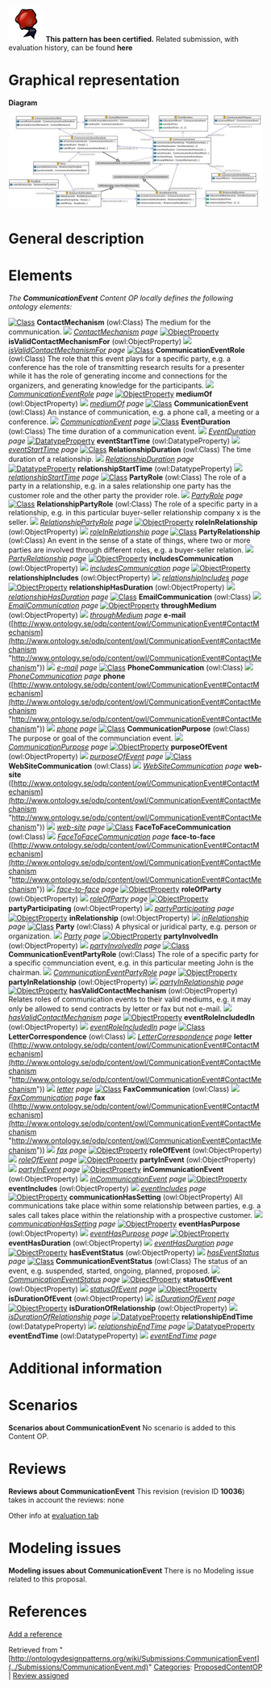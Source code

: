 [![](../images/thumb/b/b5/Certified.png/70px-Certified.png)](../Image/Certified.png.md "Certified.png") __This pattern has been certified.__
Related submission, with evaluation history, can be found __here__





#  Graphical representation


__Diagram__




[![Image:CommunicationEvent.jpg](../images/a/aa/CommunicationEvent.jpg)](../Image/CommunicationEvent.jpg.md "Image:CommunicationEvent.jpg")




#  General description


  




#  Elements


_The __CommunicationEvent__ Content OP locally defines the following ontology elements:_



[![Class](../../../../../../../../../../../../../../../../../../images/thumb/2/27/Class.gif/20px-Class.gif)](../Image/Class.gif.md "Class") __ContactMechanism__ (owl:Class) The medium for the communication. 
 [![](../../../../../../../../../../../../../../../../../../../../../../../../../../../../../../../../../../../../../../../../../../../../../../../../../../../../../../images/thumb/8/87/ArrowRight.gif/11px-ArrowRight.gif)](../Image/ArrowRight.gif.md "ArrowRight.gif") _[ContactMechanism](../Submissions/CommunicationEvent/ContactMechanism.md "Submissions:CommunicationEvent/ContactMechanism") page_
[![ObjectProperty](../../../../../../../../../../../../../../../../../../../../../../../../../../images/thumb/c/c3/ObjectProperty.gif/20px-ObjectProperty.gif)](../Image/ObjectProperty.gif.md "ObjectProperty") __isValidContactMechanismFor__ (owl:ObjectProperty) 
 [![](../../../../../../../../../../../../../../../../../../../../../../../../../../../../../../../../../../../../../../../../../../../../../../../../../../../../../../images/thumb/8/87/ArrowRight.gif/11px-ArrowRight.gif)](../Image/ArrowRight.gif.md "ArrowRight.gif") _[isValidContactMechanismFor](../Submissions/CommunicationEvent/isValidContactMechanismFor.md "Submissions:CommunicationEvent/isValidContactMechanismFor") page_
[![Class](../../../../../../../../../../../../../../../../../../images/thumb/2/27/Class.gif/20px-Class.gif)](../Image/Class.gif.md "Class") __CommunicationEventRole__ (owl:Class) The role that this event plays for a specific party, e.g. a conference has the role of transmitting research results for a presenter while it has the role of generating income and connections for the organizers, and generating knowledge for the participants. 
 [![](../../../../../../../../../../../../../../../../../../../../../../../../../../../../../../../../../../../../../../../../../../../../../../../../../../../../../../images/thumb/8/87/ArrowRight.gif/11px-ArrowRight.gif)](../Image/ArrowRight.gif.md "ArrowRight.gif") _[CommunicationEventRole](../Submissions/CommunicationEvent/CommunicationEventRole.md "Submissions:CommunicationEvent/CommunicationEventRole") page_
[![ObjectProperty](../../../../../../../../../../../../../../../../../../../../../../../../../../images/thumb/c/c3/ObjectProperty.gif/20px-ObjectProperty.gif)](../Image/ObjectProperty.gif.md "ObjectProperty") __mediumOf__ (owl:ObjectProperty) 
 [![](../../../../../../../../../../../../../../../../../../../../../../../../../../../../../../../../../../../../../../../../../../../../../../../../../../../../../../images/thumb/8/87/ArrowRight.gif/11px-ArrowRight.gif)](../Image/ArrowRight.gif.md "ArrowRight.gif") _[mediumOf](../Submissions/CommunicationEvent/mediumOf.md "Submissions:CommunicationEvent/mediumOf") page_
[![Class](../../../../../../../../../../../../../../../../../../images/thumb/2/27/Class.gif/20px-Class.gif)](../Image/Class.gif.md "Class") __CommunicationEvent__ (owl:Class) An instance of communication, e.g. a phone call, a meeting or a conference. 
 [![](../../../../../../../../../../../../../../../../../../../../../../../../../../../../../../../../../../../../../../../../../../../../../../../../../../../../../../images/thumb/8/87/ArrowRight.gif/11px-ArrowRight.gif)](../Image/ArrowRight.gif.md "ArrowRight.gif") _[CommunicationEvent](../Submissions/CommunicationEvent/CommunicationEvent.md "Submissions:CommunicationEvent/CommunicationEvent") page_
[![Class](../../../../../../../../../../../../../../../../../../images/thumb/2/27/Class.gif/20px-Class.gif)](../Image/Class.gif.md "Class") __EventDuration__ (owl:Class) The time duration of a communication event. 
 [![](../../../../../../../../../../../../../../../../../../../../../../../../../../../../../../../../../../../../../../../../../../../../../../../../../../../../../../images/thumb/8/87/ArrowRight.gif/11px-ArrowRight.gif)](../Image/ArrowRight.gif.md "ArrowRight.gif") _[EventDuration](../Submissions/CommunicationEvent/EventDuration.md "Submissions:CommunicationEvent/EventDuration") page_
[![DatatypeProperty](../../../../images/thumb/a/a5/DatatypeProperty.gif/20px-DatatypeProperty.gif)](../Image/DatatypeProperty.gif.md "DatatypeProperty") __eventStartTime__ (owl:DatatypeProperty) 
 [![](../../../../../../../../../../../../../../../../../../../../../../../../../../../../../../../../../../../../../../../../../../../../../../../../../../../../../../images/thumb/8/87/ArrowRight.gif/11px-ArrowRight.gif)](../Image/ArrowRight.gif.md "ArrowRight.gif") _[eventStartTime](../Submissions/CommunicationEvent/eventStartTime.md "Submissions:CommunicationEvent/eventStartTime") page_
[![Class](../../../../../../../../../../../../../../../../../../images/thumb/2/27/Class.gif/20px-Class.gif)](../Image/Class.gif.md "Class") __RelationshipDuration__ (owl:Class) The time duration of a relationship. 
 [![](../../../../../../../../../../../../../../../../../../../../../../../../../../../../../../../../../../../../../../../../../../../../../../../../../../../../../../images/thumb/8/87/ArrowRight.gif/11px-ArrowRight.gif)](../Image/ArrowRight.gif.md "ArrowRight.gif") _[RelationshipDuration](../Submissions/CommunicationEvent/RelationshipDuration.md "Submissions:CommunicationEvent/RelationshipDuration") page_
[![DatatypeProperty](../../../../images/thumb/a/a5/DatatypeProperty.gif/20px-DatatypeProperty.gif)](../Image/DatatypeProperty.gif.md "DatatypeProperty") __relationshipStartTime__ (owl:DatatypeProperty) 
 [![](../../../../../../../../../../../../../../../../../../../../../../../../../../../../../../../../../../../../../../../../../../../../../../../../../../../../../../images/thumb/8/87/ArrowRight.gif/11px-ArrowRight.gif)](../Image/ArrowRight.gif.md "ArrowRight.gif") _[relationshipStartTime](../Submissions/CommunicationEvent/relationshipStartTime.md "Submissions:CommunicationEvent/relationshipStartTime") page_
[![Class](../../../../../../../../../../../../../../../../../../images/thumb/2/27/Class.gif/20px-Class.gif)](../Image/Class.gif.md "Class") __PartyRole__ (owl:Class) The role of a party in a relationship, e.g. in a sales relationship one party has the customer role and the other party the provider role. 
 [![](../../../../../../../../../../../../../../../../../../../../../../../../../../../../../../../../../../../../../../../../../../../../../../../../../../../../../../images/thumb/8/87/ArrowRight.gif/11px-ArrowRight.gif)](../Image/ArrowRight.gif.md "ArrowRight.gif") _[PartyRole](../Submissions/CommunicationEvent/PartyRole.md "Submissions:CommunicationEvent/PartyRole") page_
[![Class](../../../../../../../../../../../../../../../../../../images/thumb/2/27/Class.gif/20px-Class.gif)](../Image/Class.gif.md "Class") __RelationshipPartyRole__ (owl:Class) The role of a specific party in a relationship, e.g. in this particular buyer-seller relationship company x is the seller. 
 [![](../../../../../../../../../../../../../../../../../../../../../../../../../../../../../../../../../../../../../../../../../../../../../../../../../../../../../../images/thumb/8/87/ArrowRight.gif/11px-ArrowRight.gif)](../Image/ArrowRight.gif.md "ArrowRight.gif") _[RelationshipPartyRole](../Submissions/CommunicationEvent/RelationshipPartyRole.md "Submissions:CommunicationEvent/RelationshipPartyRole") page_
[![ObjectProperty](../../../../../../../../../../../../../../../../../../../../../../../../../../images/thumb/c/c3/ObjectProperty.gif/20px-ObjectProperty.gif)](../Image/ObjectProperty.gif.md "ObjectProperty") __roleInRelationship__ (owl:ObjectProperty) 
 [![](../../../../../../../../../../../../../../../../../../../../../../../../../../../../../../../../../../../../../../../../../../../../../../../../../../../../../../images/thumb/8/87/ArrowRight.gif/11px-ArrowRight.gif)](../Image/ArrowRight.gif.md "ArrowRight.gif") _[roleInRelationship](../Submissions/CommunicationEvent/roleInRelationship.md "Submissions:CommunicationEvent/roleInRelationship") page_
[![Class](../../../../../../../../../../../../../../../../../../images/thumb/2/27/Class.gif/20px-Class.gif)](../Image/Class.gif.md "Class") __PartyRelationship__ (owl:Class) An event in the sense of a state of things, where two or more parties are involved through different roles, e.g. a buyer-seller relation. 
 [![](../../../../../../../../../../../../../../../../../../../../../../../../../../../../../../../../../../../../../../../../../../../../../../../../../../../../../../images/thumb/8/87/ArrowRight.gif/11px-ArrowRight.gif)](../Image/ArrowRight.gif.md "ArrowRight.gif") _[PartyRelationship](../Submissions/CommunicationEvent/PartyRelationship.md "Submissions:CommunicationEvent/PartyRelationship") page_
[![ObjectProperty](../../../../../../../../../../../../../../../../../../../../../../../../../../images/thumb/c/c3/ObjectProperty.gif/20px-ObjectProperty.gif)](../Image/ObjectProperty.gif.md "ObjectProperty") __includesCommunication__ (owl:ObjectProperty) 
 [![](../../../../../../../../../../../../../../../../../../../../../../../../../../../../../../../../../../../../../../../../../../../../../../../../../../../../../../images/thumb/8/87/ArrowRight.gif/11px-ArrowRight.gif)](../Image/ArrowRight.gif.md "ArrowRight.gif") _[includesCommunication](../Submissions/CommunicationEvent/includesCommunication.md "Submissions:CommunicationEvent/includesCommunication") page_
[![ObjectProperty](../../../../../../../../../../../../../../../../../../../../../../../../../../images/thumb/c/c3/ObjectProperty.gif/20px-ObjectProperty.gif)](../Image/ObjectProperty.gif.md "ObjectProperty") __relationshipIncludes__ (owl:ObjectProperty) 
 [![](../../../../../../../../../../../../../../../../../../../../../../../../../../../../../../../../../../../../../../../../../../../../../../../../../../../../../../images/thumb/8/87/ArrowRight.gif/11px-ArrowRight.gif)](../Image/ArrowRight.gif.md "ArrowRight.gif") _[relationshipIncludes](../Submissions/CommunicationEvent/relationshipIncludes.md "Submissions:CommunicationEvent/relationshipIncludes") page_
[![ObjectProperty](../../../../../../../../../../../../../../../../../../../../../../../../../../images/thumb/c/c3/ObjectProperty.gif/20px-ObjectProperty.gif)](../Image/ObjectProperty.gif.md "ObjectProperty") __relationshipHasDuration__ (owl:ObjectProperty) 
 [![](../../../../../../../../../../../../../../../../../../../../../../../../../../../../../../../../../../../../../../../../../../../../../../../../../../../../../../images/thumb/8/87/ArrowRight.gif/11px-ArrowRight.gif)](../Image/ArrowRight.gif.md "ArrowRight.gif") _[relationshipHasDuration](../Submissions/CommunicationEvent/relationshipHasDuration.md "Submissions:CommunicationEvent/relationshipHasDuration") page_
[![Class](../../../../../../../../../../../../../../../../../../images/thumb/2/27/Class.gif/20px-Class.gif)](../Image/Class.gif.md "Class") __EmailCommunication__ (owl:Class) 
 [![](../../../../../../../../../../../../../../../../../../../../../../../../../../../../../../../../../../../../../../../../../../../../../../../../../../../../../../images/thumb/8/87/ArrowRight.gif/11px-ArrowRight.gif)](../Image/ArrowRight.gif.md "ArrowRight.gif") _[EmailCommunication](../Submissions/CommunicationEvent/EmailCommunication.md "Submissions:CommunicationEvent/EmailCommunication") page_
[![ObjectProperty](../../../../../../../../../../../../../../../../../../../../../../../../../../images/thumb/c/c3/ObjectProperty.gif/20px-ObjectProperty.gif)](../Image/ObjectProperty.gif.md "ObjectProperty") __throughMedium__ (owl:ObjectProperty) 
 [![](../../../../../../../../../../../../../../../../../../../../../../../../../../../../../../../../../../../../../../../../../../../../../../../../../../../../../../images/thumb/8/87/ArrowRight.gif/11px-ArrowRight.gif)](../Image/ArrowRight.gif.md "ArrowRight.gif") _[throughMedium](../Submissions/CommunicationEvent/throughMedium.md "Submissions:CommunicationEvent/throughMedium") page_
__e-mail__ ([http://www.ontology.se/odp/content/owl/CommunicationEvent#ContactMechanism](http://www.ontology.se/odp/content/owl/CommunicationEvent#ContactMechanism "http://www.ontology.se/odp/content/owl/CommunicationEvent#ContactMechanism")) 
 [![](../../../../../../../../../../../../../../../../../../../../../../../../../../../../../../../../../../../../../../../../../../../../../../../../../../../../../../images/thumb/8/87/ArrowRight.gif/11px-ArrowRight.gif)](../Image/ArrowRight.gif.md "ArrowRight.gif") _[e-mail](../Submissions/CommunicationEvent/e-mail.md "Submissions:CommunicationEvent/e-mail") page_
[![Class](../../../../../../../../../../../../../../../../../../images/thumb/2/27/Class.gif/20px-Class.gif)](../Image/Class.gif.md "Class") __PhoneCommunication__ (owl:Class) 
 [![](../../../../../../../../../../../../../../../../../../../../../../../../../../../../../../../../../../../../../../../../../../../../../../../../../../../../../../images/thumb/8/87/ArrowRight.gif/11px-ArrowRight.gif)](../Image/ArrowRight.gif.md "ArrowRight.gif") _[PhoneCommunication](../Submissions/CommunicationEvent/PhoneCommunication.md "Submissions:CommunicationEvent/PhoneCommunication") page_
__phone__ ([http://www.ontology.se/odp/content/owl/CommunicationEvent#ContactMechanism](http://www.ontology.se/odp/content/owl/CommunicationEvent#ContactMechanism "http://www.ontology.se/odp/content/owl/CommunicationEvent#ContactMechanism")) 
 [![](../../../../../../../../../../../../../../../../../../../../../../../../../../../../../../../../../../../../../../../../../../../../../../../../../../../../../../images/thumb/8/87/ArrowRight.gif/11px-ArrowRight.gif)](../Image/ArrowRight.gif.md "ArrowRight.gif") _[phone](../Submissions/CommunicationEvent/phone.md "Submissions:CommunicationEvent/phone") page_
[![Class](../../../../../../../../../../../../../../../../../../images/thumb/2/27/Class.gif/20px-Class.gif)](../Image/Class.gif.md "Class") __CommunicationPurpose__ (owl:Class) The purpose or goal of the communciation event. 
 [![](../../../../../../../../../../../../../../../../../../../../../../../../../../../../../../../../../../../../../../../../../../../../../../../../../../../../../../images/thumb/8/87/ArrowRight.gif/11px-ArrowRight.gif)](../Image/ArrowRight.gif.md "ArrowRight.gif") _[CommunicationPurpose](../Submissions/CommunicationEvent/CommunicationPurpose.md "Submissions:CommunicationEvent/CommunicationPurpose") page_
[![ObjectProperty](../../../../../../../../../../../../../../../../../../../../../../../../../../images/thumb/c/c3/ObjectProperty.gif/20px-ObjectProperty.gif)](../Image/ObjectProperty.gif.md "ObjectProperty") __purposeOfEvent__ (owl:ObjectProperty) 
 [![](../../../../../../../../../../../../../../../../../../../../../../../../../../../../../../../../../../../../../../../../../../../../../../../../../../../../../../images/thumb/8/87/ArrowRight.gif/11px-ArrowRight.gif)](../Image/ArrowRight.gif.md "ArrowRight.gif") _[purposeOfEvent](../Submissions/CommunicationEvent/purposeOfEvent.md "Submissions:CommunicationEvent/purposeOfEvent") page_
[![Class](../../../../../../../../../../../../../../../../../../images/thumb/2/27/Class.gif/20px-Class.gif)](../Image/Class.gif.md "Class") __WebSiteCommunication__ (owl:Class) 
 [![](../../../../../../../../../../../../../../../../../../../../../../../../../../../../../../../../../../../../../../../../../../../../../../../../../../../../../../images/thumb/8/87/ArrowRight.gif/11px-ArrowRight.gif)](../Image/ArrowRight.gif.md "ArrowRight.gif") _[WebSiteCommunication](../Submissions/CommunicationEvent/WebSiteCommunication.md "Submissions:CommunicationEvent/WebSiteCommunication") page_
__web-site__ ([http://www.ontology.se/odp/content/owl/CommunicationEvent#ContactMechanism](http://www.ontology.se/odp/content/owl/CommunicationEvent#ContactMechanism "http://www.ontology.se/odp/content/owl/CommunicationEvent#ContactMechanism")) 
 [![](../../../../../../../../../../../../../../../../../../../../../../../../../../../../../../../../../../../../../../../../../../../../../../../../../../../../../../images/thumb/8/87/ArrowRight.gif/11px-ArrowRight.gif)](../Image/ArrowRight.gif.md "ArrowRight.gif") _[web-site](../Submissions/CommunicationEvent/web-site.md "Submissions:CommunicationEvent/web-site") page_
[![Class](../../../../../../../../../../../../../../../../../../images/thumb/2/27/Class.gif/20px-Class.gif)](../Image/Class.gif.md "Class") __FaceToFaceCommunication__ (owl:Class) 
 [![](../../../../../../../../../../../../../../../../../../../../../../../../../../../../../../../../../../../../../../../../../../../../../../../../../../../../../../images/thumb/8/87/ArrowRight.gif/11px-ArrowRight.gif)](../Image/ArrowRight.gif.md "ArrowRight.gif") _[FaceToFaceCommunication](../Submissions/CommunicationEvent/FaceToFaceCommunication.md "Submissions:CommunicationEvent/FaceToFaceCommunication") page_
__face-to-face__ ([http://www.ontology.se/odp/content/owl/CommunicationEvent#ContactMechanism](http://www.ontology.se/odp/content/owl/CommunicationEvent#ContactMechanism "http://www.ontology.se/odp/content/owl/CommunicationEvent#ContactMechanism")) 
 [![](../../../../../../../../../../../../../../../../../../../../../../../../../../../../../../../../../../../../../../../../../../../../../../../../../../../../../../images/thumb/8/87/ArrowRight.gif/11px-ArrowRight.gif)](../Image/ArrowRight.gif.md "ArrowRight.gif") _[face-to-face](../Submissions/CommunicationEvent/face-to-face.md "Submissions:CommunicationEvent/face-to-face") page_
[![ObjectProperty](../../../../../../../../../../../../../../../../../../../../../../../../../../images/thumb/c/c3/ObjectProperty.gif/20px-ObjectProperty.gif)](../Image/ObjectProperty.gif.md "ObjectProperty") __roleOfParty__ (owl:ObjectProperty) 
 [![](../../../../../../../../../../../../../../../../../../../../../../../../../../../../../../../../../../../../../../../../../../../../../../../../../../../../../../images/thumb/8/87/ArrowRight.gif/11px-ArrowRight.gif)](../Image/ArrowRight.gif.md "ArrowRight.gif") _[roleOfParty](../Submissions/CommunicationEvent/roleOfParty.md "Submissions:CommunicationEvent/roleOfParty") page_
[![ObjectProperty](../../../../../../../../../../../../../../../../../../../../../../../../../../images/thumb/c/c3/ObjectProperty.gif/20px-ObjectProperty.gif)](../Image/ObjectProperty.gif.md "ObjectProperty") __partyParticipating__ (owl:ObjectProperty) 
 [![](../../../../../../../../../../../../../../../../../../../../../../../../../../../../../../../../../../../../../../../../../../../../../../../../../../../../../../images/thumb/8/87/ArrowRight.gif/11px-ArrowRight.gif)](../Image/ArrowRight.gif.md "ArrowRight.gif") _[partyParticipating](../Submissions/CommunicationEvent/partyParticipating.md "Submissions:CommunicationEvent/partyParticipating") page_
[![ObjectProperty](../../../../../../../../../../../../../../../../../../../../../../../../../../images/thumb/c/c3/ObjectProperty.gif/20px-ObjectProperty.gif)](../Image/ObjectProperty.gif.md "ObjectProperty") __inRelationship__ (owl:ObjectProperty) 
 [![](../../../../../../../../../../../../../../../../../../../../../../../../../../../../../../../../../../../../../../../../../../../../../../../../../../../../../../images/thumb/8/87/ArrowRight.gif/11px-ArrowRight.gif)](../Image/ArrowRight.gif.md "ArrowRight.gif") _[inRelationship](../Submissions/CommunicationEvent/inRelationship.md "Submissions:CommunicationEvent/inRelationship") page_
[![Class](../../../../../../../../../../../../../../../../../../images/thumb/2/27/Class.gif/20px-Class.gif)](../Image/Class.gif.md "Class") __Party__ (owl:Class) A physical or juridical party, e.g. person or organization. 
 [![](../../../../../../../../../../../../../../../../../../../../../../../../../../../../../../../../../../../../../../../../../../../../../../../../../../../../../../images/thumb/8/87/ArrowRight.gif/11px-ArrowRight.gif)](../Image/ArrowRight.gif.md "ArrowRight.gif") _[Party](../Submissions/CommunicationEvent/Party.md "Submissions:CommunicationEvent/Party") page_
[![ObjectProperty](../../../../../../../../../../../../../../../../../../../../../../../../../../images/thumb/c/c3/ObjectProperty.gif/20px-ObjectProperty.gif)](../Image/ObjectProperty.gif.md "ObjectProperty") __partyInvolvedIn__ (owl:ObjectProperty) 
 [![](../../../../../../../../../../../../../../../../../../../../../../../../../../../../../../../../../../../../../../../../../../../../../../../../../../../../../../images/thumb/8/87/ArrowRight.gif/11px-ArrowRight.gif)](../Image/ArrowRight.gif.md "ArrowRight.gif") _[partyInvolvedIn](../Submissions/CommunicationEvent/partyInvolvedIn.md "Submissions:CommunicationEvent/partyInvolvedIn") page_
[![Class](../../../../../../../../../../../../../../../../../../images/thumb/2/27/Class.gif/20px-Class.gif)](../Image/Class.gif.md "Class") __CommunicationEventPartyRole__ (owl:Class) The role of a specific party for a specific communciation event, e.g. in this particular meeting John is the chairman. 
 [![](../../../../../../../../../../../../../../../../../../../../../../../../../../../../../../../../../../../../../../../../../../../../../../../../../../../../../../images/thumb/8/87/ArrowRight.gif/11px-ArrowRight.gif)](../Image/ArrowRight.gif.md "ArrowRight.gif") _[CommunicationEventPartyRole](../Submissions/CommunicationEvent/CommunicationEventPartyRole.md "Submissions:CommunicationEvent/CommunicationEventPartyRole") page_
[![ObjectProperty](../../../../../../../../../../../../../../../../../../../../../../../../../../images/thumb/c/c3/ObjectProperty.gif/20px-ObjectProperty.gif)](../Image/ObjectProperty.gif.md "ObjectProperty") __partyInRelationship__ (owl:ObjectProperty) 
 [![](../../../../../../../../../../../../../../../../../../../../../../../../../../../../../../../../../../../../../../../../../../../../../../../../../../../../../../images/thumb/8/87/ArrowRight.gif/11px-ArrowRight.gif)](../Image/ArrowRight.gif.md "ArrowRight.gif") _[partyInRelationship](../Submissions/CommunicationEvent/partyInRelationship.md "Submissions:CommunicationEvent/partyInRelationship") page_
[![ObjectProperty](../../../../../../../../../../../../../../../../../../../../../../../../../../images/thumb/c/c3/ObjectProperty.gif/20px-ObjectProperty.gif)](../Image/ObjectProperty.gif.md "ObjectProperty") __hasValidContactMechanism__ (owl:ObjectProperty) Relates roles of communication events to their valid mediums, e.g. it may only be allowed to send contracts by letter or fax but not e-mail. 
 [![](../../../../../../../../../../../../../../../../../../../../../../../../../../../../../../../../../../../../../../../../../../../../../../../../../../../../../../images/thumb/8/87/ArrowRight.gif/11px-ArrowRight.gif)](../Image/ArrowRight.gif.md "ArrowRight.gif") _[hasValidContactMechanism](../Submissions/CommunicationEvent/hasValidContactMechanism.md "Submissions:CommunicationEvent/hasValidContactMechanism") page_
[![ObjectProperty](../../../../../../../../../../../../../../../../../../../../../../../../../../images/thumb/c/c3/ObjectProperty.gif/20px-ObjectProperty.gif)](../Image/ObjectProperty.gif.md "ObjectProperty") __eventRoleIncludedIn__ (owl:ObjectProperty) 
 [![](../../../../../../../../../../../../../../../../../../../../../../../../../../../../../../../../../../../../../../../../../../../../../../../../../../../../../../images/thumb/8/87/ArrowRight.gif/11px-ArrowRight.gif)](../Image/ArrowRight.gif.md "ArrowRight.gif") _[eventRoleIncludedIn](../Submissions/CommunicationEvent/eventRoleIncludedIn.md "Submissions:CommunicationEvent/eventRoleIncludedIn") page_
[![Class](../../../../../../../../../../../../../../../../../../images/thumb/2/27/Class.gif/20px-Class.gif)](../Image/Class.gif.md "Class") __LetterCorrespondence__ (owl:Class) 
 [![](../../../../../../../../../../../../../../../../../../../../../../../../../../../../../../../../../../../../../../../../../../../../../../../../../../../../../../images/thumb/8/87/ArrowRight.gif/11px-ArrowRight.gif)](../Image/ArrowRight.gif.md "ArrowRight.gif") _[LetterCorrespondence](../Submissions/CommunicationEvent/LetterCorrespondence.md "Submissions:CommunicationEvent/LetterCorrespondence") page_
__letter__ ([http://www.ontology.se/odp/content/owl/CommunicationEvent#ContactMechanism](http://www.ontology.se/odp/content/owl/CommunicationEvent#ContactMechanism "http://www.ontology.se/odp/content/owl/CommunicationEvent#ContactMechanism")) 
 [![](../../../../../../../../../../../../../../../../../../../../../../../../../../../../../../../../../../../../../../../../../../../../../../../../../../../../../../images/thumb/8/87/ArrowRight.gif/11px-ArrowRight.gif)](../Image/ArrowRight.gif.md "ArrowRight.gif") _[letter](../Submissions/CommunicationEvent/letter.md "Submissions:CommunicationEvent/letter") page_
[![Class](../../../../../../../../../../../../../../../../../../images/thumb/2/27/Class.gif/20px-Class.gif)](../Image/Class.gif.md "Class") __FaxCommunication__ (owl:Class) 
 [![](../../../../../../../../../../../../../../../../../../../../../../../../../../../../../../../../../../../../../../../../../../../../../../../../../../../../../../images/thumb/8/87/ArrowRight.gif/11px-ArrowRight.gif)](../Image/ArrowRight.gif.md "ArrowRight.gif") _[FaxCommunication](../Submissions/CommunicationEvent/FaxCommunication.md "Submissions:CommunicationEvent/FaxCommunication") page_
__fax__ ([http://www.ontology.se/odp/content/owl/CommunicationEvent#ContactMechanism](http://www.ontology.se/odp/content/owl/CommunicationEvent#ContactMechanism "http://www.ontology.se/odp/content/owl/CommunicationEvent#ContactMechanism")) 
 [![](../../../../../../../../../../../../../../../../../../../../../../../../../../../../../../../../../../../../../../../../../../../../../../../../../../../../../../images/thumb/8/87/ArrowRight.gif/11px-ArrowRight.gif)](../Image/ArrowRight.gif.md "ArrowRight.gif") _[fax](../Submissions/CommunicationEvent/fax.md "Submissions:CommunicationEvent/fax") page_
[![ObjectProperty](../../../../../../../../../../../../../../../../../../../../../../../../../../images/thumb/c/c3/ObjectProperty.gif/20px-ObjectProperty.gif)](../Image/ObjectProperty.gif.md "ObjectProperty") __roleOfEvent__ (owl:ObjectProperty) 
 [![](../../../../../../../../../../../../../../../../../../../../../../../../../../../../../../../../../../../../../../../../../../../../../../../../../../../../../../images/thumb/8/87/ArrowRight.gif/11px-ArrowRight.gif)](../Image/ArrowRight.gif.md "ArrowRight.gif") _[roleOfEvent](../Submissions/CommunicationEvent/roleOfEvent.md "Submissions:CommunicationEvent/roleOfEvent") page_
[![ObjectProperty](../../../../../../../../../../../../../../../../../../../../../../../../../../images/thumb/c/c3/ObjectProperty.gif/20px-ObjectProperty.gif)](../Image/ObjectProperty.gif.md "ObjectProperty") __partyInEvent__ (owl:ObjectProperty) 
 [![](../../../../../../../../../../../../../../../../../../../../../../../../../../../../../../../../../../../../../../../../../../../../../../../../../../../../../../images/thumb/8/87/ArrowRight.gif/11px-ArrowRight.gif)](../Image/ArrowRight.gif.md "ArrowRight.gif") _[partyInEvent](../Submissions/CommunicationEvent/partyInEvent.md "Submissions:CommunicationEvent/partyInEvent") page_
[![ObjectProperty](../../../../../../../../../../../../../../../../../../../../../../../../../../images/thumb/c/c3/ObjectProperty.gif/20px-ObjectProperty.gif)](../Image/ObjectProperty.gif.md "ObjectProperty") __inCommunicationEvent__ (owl:ObjectProperty) 
 [![](../../../../../../../../../../../../../../../../../../../../../../../../../../../../../../../../../../../../../../../../../../../../../../../../../../../../../../images/thumb/8/87/ArrowRight.gif/11px-ArrowRight.gif)](../Image/ArrowRight.gif.md "ArrowRight.gif") _[inCommunicationEvent](../Submissions/CommunicationEvent/inCommunicationEvent.md "Submissions:CommunicationEvent/inCommunicationEvent") page_
[![ObjectProperty](../../../../../../../../../../../../../../../../../../../../../../../../../../images/thumb/c/c3/ObjectProperty.gif/20px-ObjectProperty.gif)](../Image/ObjectProperty.gif.md "ObjectProperty") __eventIncludes__ (owl:ObjectProperty) 
 [![](../../../../../../../../../../../../../../../../../../../../../../../../../../../../../../../../../../../../../../../../../../../../../../../../../../../../../../images/thumb/8/87/ArrowRight.gif/11px-ArrowRight.gif)](../Image/ArrowRight.gif.md "ArrowRight.gif") _[eventIncludes](../Submissions/CommunicationEvent/eventIncludes.md "Submissions:CommunicationEvent/eventIncludes") page_
[![ObjectProperty](../../../../../../../../../../../../../../../../../../../../../../../../../../images/thumb/c/c3/ObjectProperty.gif/20px-ObjectProperty.gif)](../Image/ObjectProperty.gif.md "ObjectProperty") __communicationHasSetting__ (owl:ObjectProperty) All communications take place within some relationship between parties, e.g. a sales call takes place within the relationship with a prospective customer. 
 [![](../../../../../../../../../../../../../../../../../../../../../../../../../../../../../../../../../../../../../../../../../../../../../../../../../../../../../../images/thumb/8/87/ArrowRight.gif/11px-ArrowRight.gif)](../Image/ArrowRight.gif.md "ArrowRight.gif") _[communicationHasSetting](../Submissions/CommunicationEvent/communicationHasSetting.md "Submissions:CommunicationEvent/communicationHasSetting") page_
[![ObjectProperty](../../../../../../../../../../../../../../../../../../../../../../../../../../images/thumb/c/c3/ObjectProperty.gif/20px-ObjectProperty.gif)](../Image/ObjectProperty.gif.md "ObjectProperty") __eventHasPurpose__ (owl:ObjectProperty) 
 [![](../../../../../../../../../../../../../../../../../../../../../../../../../../../../../../../../../../../../../../../../../../../../../../../../../../../../../../images/thumb/8/87/ArrowRight.gif/11px-ArrowRight.gif)](../Image/ArrowRight.gif.md "ArrowRight.gif") _[eventHasPurpose](../Submissions/CommunicationEvent/eventHasPurpose.md "Submissions:CommunicationEvent/eventHasPurpose") page_
[![ObjectProperty](../../../../../../../../../../../../../../../../../../../../../../../../../../images/thumb/c/c3/ObjectProperty.gif/20px-ObjectProperty.gif)](../Image/ObjectProperty.gif.md "ObjectProperty") __eventHasDuration__ (owl:ObjectProperty) 
 [![](../../../../../../../../../../../../../../../../../../../../../../../../../../../../../../../../../../../../../../../../../../../../../../../../../../../../../../images/thumb/8/87/ArrowRight.gif/11px-ArrowRight.gif)](../Image/ArrowRight.gif.md "ArrowRight.gif") _[eventHasDuration](../Submissions/CommunicationEvent/eventHasDuration.md "Submissions:CommunicationEvent/eventHasDuration") page_
[![ObjectProperty](../../../../../../../../../../../../../../../../../../../../../../../../../../images/thumb/c/c3/ObjectProperty.gif/20px-ObjectProperty.gif)](../Image/ObjectProperty.gif.md "ObjectProperty") __hasEventStatus__ (owl:ObjectProperty) 
 [![](../../../../../../../../../../../../../../../../../../../../../../../../../../../../../../../../../../../../../../../../../../../../../../../../../../../../../../images/thumb/8/87/ArrowRight.gif/11px-ArrowRight.gif)](../Image/ArrowRight.gif.md "ArrowRight.gif") _[hasEventStatus](../Submissions/CommunicationEvent/hasEventStatus.md "Submissions:CommunicationEvent/hasEventStatus") page_
[![Class](../../../../../../../../../../../../../../../../../../images/thumb/2/27/Class.gif/20px-Class.gif)](../Image/Class.gif.md "Class") __CommunicationEventStatus__ (owl:Class) The status of an event, e.g. suspended, started, ongoing, planned, proposed. 
 [![](../../../../../../../../../../../../../../../../../../../../../../../../../../../../../../../../../../../../../../../../../../../../../../../../../../../../../../images/thumb/8/87/ArrowRight.gif/11px-ArrowRight.gif)](../Image/ArrowRight.gif.md "ArrowRight.gif") _[CommunicationEventStatus](../Submissions/CommunicationEvent/CommunicationEventStatus.md "Submissions:CommunicationEvent/CommunicationEventStatus") page_
[![ObjectProperty](../../../../../../../../../../../../../../../../../../../../../../../../../../images/thumb/c/c3/ObjectProperty.gif/20px-ObjectProperty.gif)](../Image/ObjectProperty.gif.md "ObjectProperty") __statusOfEvent__ (owl:ObjectProperty) 
 [![](../../../../../../../../../../../../../../../../../../../../../../../../../../../../../../../../../../../../../../../../../../../../../../../../../../../../../../images/thumb/8/87/ArrowRight.gif/11px-ArrowRight.gif)](../Image/ArrowRight.gif.md "ArrowRight.gif") _[statusOfEvent](../Submissions/CommunicationEvent/statusOfEvent.md "Submissions:CommunicationEvent/statusOfEvent") page_
[![ObjectProperty](../../../../../../../../../../../../../../../../../../../../../../../../../../images/thumb/c/c3/ObjectProperty.gif/20px-ObjectProperty.gif)](../Image/ObjectProperty.gif.md "ObjectProperty") __isDurationOfEvent__ (owl:ObjectProperty) 
 [![](../../../../../../../../../../../../../../../../../../../../../../../../../../../../../../../../../../../../../../../../../../../../../../../../../../../../../../images/thumb/8/87/ArrowRight.gif/11px-ArrowRight.gif)](../Image/ArrowRight.gif.md "ArrowRight.gif") _[isDurationOfEvent](../Submissions/CommunicationEvent/isDurationOfEvent.md "Submissions:CommunicationEvent/isDurationOfEvent") page_
[![ObjectProperty](../../../../../../../../../../../../../../../../../../../../../../../../../../images/thumb/c/c3/ObjectProperty.gif/20px-ObjectProperty.gif)](../Image/ObjectProperty.gif.md "ObjectProperty") __isDurationOfRelationship__ (owl:ObjectProperty) 
 [![](../../../../../../../../../../../../../../../../../../../../../../../../../../../../../../../../../../../../../../../../../../../../../../../../../../../../../../images/thumb/8/87/ArrowRight.gif/11px-ArrowRight.gif)](../Image/ArrowRight.gif.md "ArrowRight.gif") _[isDurationOfRelationship](../Submissions/CommunicationEvent/isDurationOfRelationship.md "Submissions:CommunicationEvent/isDurationOfRelationship") page_
[![DatatypeProperty](../../../../images/thumb/a/a5/DatatypeProperty.gif/20px-DatatypeProperty.gif)](../Image/DatatypeProperty.gif.md "DatatypeProperty") __relationshipEndTime__ (owl:DatatypeProperty) 
 [![](../../../../../../../../../../../../../../../../../../../../../../../../../../../../../../../../../../../../../../../../../../../../../../../../../../../../../../images/thumb/8/87/ArrowRight.gif/11px-ArrowRight.gif)](../Image/ArrowRight.gif.md "ArrowRight.gif") _[relationshipEndTime](../Submissions/CommunicationEvent/relationshipEndTime.md "Submissions:CommunicationEvent/relationshipEndTime") page_
[![DatatypeProperty](../../../../images/thumb/a/a5/DatatypeProperty.gif/20px-DatatypeProperty.gif)](../Image/DatatypeProperty.gif.md "DatatypeProperty") __eventEndTime__ (owl:DatatypeProperty) 
 [![](../../../../../../../../../../../../../../../../../../../../../../../../../../../../../../../../../../../../../../../../../../../../../../../../../../../../../../images/thumb/8/87/ArrowRight.gif/11px-ArrowRight.gif)](../Image/ArrowRight.gif.md "ArrowRight.gif") _[eventEndTime](../Submissions/CommunicationEvent/eventEndTime.md "Submissions:CommunicationEvent/eventEndTime") page_
#  Additional information


#  Scenarios



__Scenarios about CommunicationEvent__
No scenario is added to this Content OP.




#  Reviews



__Reviews about CommunicationEvent__
This revision (revision ID __10036__) takes in account the reviews: none


Other info at [evaluation tab](http://ontologydesignpatterns.org/wiki/index.php?title=Submissions:CommunicationEvent&action=evaluation "http://ontologydesignpatterns.org/wiki/index.php?title=Submissions:CommunicationEvent&action=evaluation")




  




#  Modeling issues



__Modeling issues about CommunicationEvent__
There is no Modeling issue related to this proposal.




  




#  References


[Add a reference](index.php@title=Odp%253AAdd_reference&subject=../Submissions/CommunicationEvent.md "http://ontologydesignpatterns.org/wiki/index.php?title=Odp:Add_reference&subject=Submissions%3ACommunicationEvent")





Retrieved from "[http://ontologydesignpatterns.org/wiki/Submissions:CommunicationEvent](../Submissions/CommunicationEvent.md)"
 [Categories](http://ontologydesignpatterns.org/wiki/Special:Categories "Special:Categories"): [ProposedContentOP](../Category/ProposedContentOP.md "Category:ProposedContentOP") | [Review assigned](../Category/Review_assigned.md "Category:Review assigned")